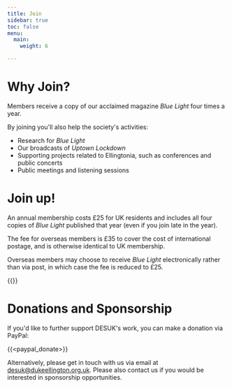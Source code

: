 ```yaml
---
title: Join
sidebar: true
toc: false
menu:
  main:
    weight: 6

---
```

# Why Join?

Members receive a copy of our acclaimed magazine *Blue Light* four times a year.

By joining you'll also help the society's activities:

* Research for *Blue Light*
* Our broadcasts of *Uptown Lockdown*
* Supporting projects related to Ellingtonia, such as conferences and public concerts
* Public meetings and listening sessions

# Join up!

An annual membership costs £25 for UK residents and includes all four copies of *Blue Light* published that year (even if you join late in the year).

The fee for overseas members is £35 to cover the cost of international postage, and is otherwise identical to UK membership.

Overseas members may choose to receive *Blue Light* electronically rather than via post, in which case the fee is reduced to £25.

{{<paypal>}}

# Donations and Sponsorship

If you'd like to further support DESUK's work, you can make a donation via PayPal:

{{<paypal_donate>}}

Alternatively, please get in touch with us via email at <a href="mailto:desuk@dukeellington.org.uk">desuk@dukeellington.org.uk</a>. Please also contact us if you would be interested in sponsorship opportunities.

